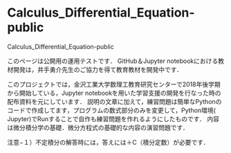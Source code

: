 # Calculus_Differential_Equation-public
 Calculus_Differential_Equation-public

このページは公開用の運用テストです．
GitHub＆Jupyter notebookにおける教材開発は，井手勇介先生のご協力を得て教育教材を開発中です．

このプロジェクトでは，金沢工業大学数理工教育研究センターで2018年後学期から開始している，Jupyter notebookを用いた学習支援の開発を行なった時の配布資料を元にしています．
説明の文章に加えて，練習問題は簡単なPythonのコードで作成してます，プログラムの数式部分のみを変更して，Python環境( Jupyter)でRunすることで自作も練習問題を作れるようにしたものです．
内容は微分積分学の基礎．微分方程式の基礎的な内容の演習問題です．

注意−１）不定積分の解答時には，答えには＋C（積分定数）が必要です．

